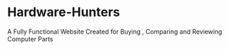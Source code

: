 # Hardware-Hunters
A Fully Functional Website Created for Buying , Comparing and Reviewing Computer Parts

